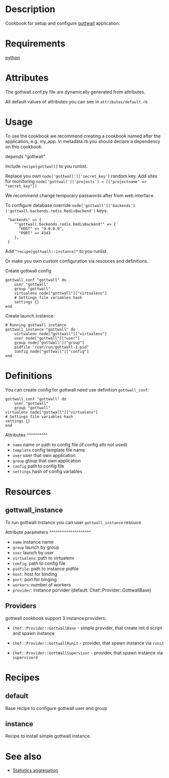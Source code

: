 Description
===========

Cookbook for setup and configure [gottwall](http://github.com/gottwall/gottwall) application.

Requirements
============

[python](https://github.com/opscode-cookbooks/python)

Attributes
==========

The gottwall.conf.py file are dynamically generated from attributes.

All default values of attributes you can see in `attributes/default.rb`


Usage
=====
To use the cookbook we recommend creating a cookbook named after the application, e.g. my_app.
In metadata.rb you should declare a dependency on this cookbook:

depends "gottwall"

Include ``recipe[gottwall]`` to you runlist.

Replace you own ``node['gottwall']['secret_key']`` random key.
Add sites for monitoring ``node['gottwall']['projects'] = [{"projectname" => "secret_key"}]``

We recommend change temporary passwords after from web interface.

To configure database override ``node['gottwall']['backends']['gottwall.backends.redis.RedisBackend']`` keys:

     "backends" => {
        ""gottwall.backends.redis.RedisBackend"" => {
          "HOST" => "0.0.0.0",
          "PORT" => 4343
        },
     }

Add ``"recipe[gottwall::instance]"`` to you runlist.

Or make you own custom configuration via resouces and definitions.

Create gottwall config

    gottwall_conf "gottwall" do
        user "gottwall"
        group "gottwall"
        virtualenv node["gottwall"]["virtualenv"]
        # Settings file variables hash
        settings {}
    end

Create launch instance:

    # Running gottwall instance
    gottwall_instance "gottwall" do
        virtualenv node["gottwall"]["virtualenv"]
        user node["gottwall"]["user"]
        group node["gottwall"]["group"]
        pidfile "/var/run/gottwall-1.pid"
        config node["gottwall"]["config"]
    end


Definitions
===========

You can create config for gottwall need use definition ``gottwall_conf``:

    gottwall_conf "gottwall" do
        user "gottwall"
        group "gottwall"
	virtualenv node["gottwall"]["virtualenv"]
	# Settings file variables hash
	settings {}
    end

Attributes
^^^^^^^^^^

- ``name`` name or path to config file (if config attr not used)
- ``template`` config template file name
- ``user`` user that own application
- ``group`` gtoup that own application
- ``config`` path to config file
- ``settings`` hash of config variables

Resources
=========

gottwall_instance
-----------------

To run gottwall instance you can user ``gottwall_instance`` resouce

Attribute parameters
^^^^^^^^^^^^^^^^^^^^

- ``name`` instance name
- ``group`` launch by group
- ``user`` launch by user
- ``virtualenv``: path to virtualenv
- ``config``: path to config file
- ``pidfile``: path to instance pidfile
- ``host``: host for binding
- ``port``: port for binging
- ``workers``: number of workers
- ``provider``: instance porvider (default: Chef::Provider::GottwallBase)

Providers
---------

gottwall cookbook support 3 instance providers:

- ``Chef::Provider::GottwallBase`` - simple provider, that create init.d script and spawn instance

- ``Chef::Provider::GottwallRunit`` - provider, that spawn instance via ``runit``

- ``Chef::Provider::GottWallSupervisor`` - provider, that spawn instance via ``supervisord``


Recipes
=======

default
-------

Base recipe to configure gottwall user and group

instance
--------

Recipe to install simple gottwall instance.


See also
========

- [Statistics aggregation](https://github.com/gottwall/)
